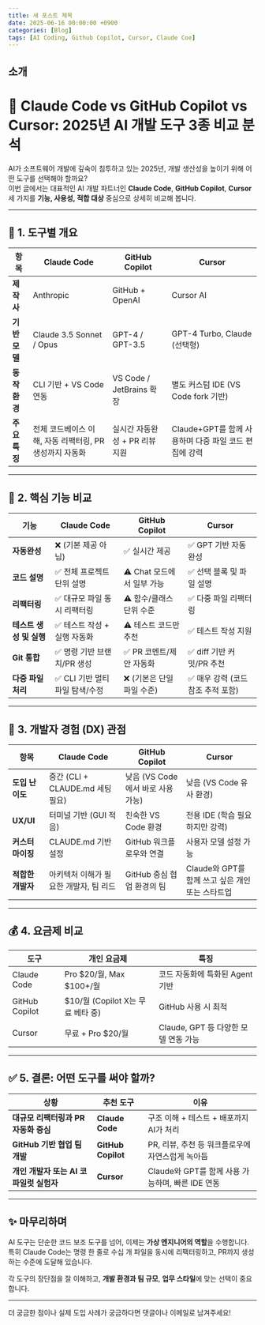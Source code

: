 ```yaml
---
title: 새 포스트 제목
date: 2025-06-16 00:00:00 +0900
categories: [Blog]
tags: [AI Coding, Github Copilot, Cursor, Claude Coe]
---
```


## 소개
# 🚀 Claude Code vs GitHub Copilot vs Cursor: 2025년 AI 개발 도구 3종 비교 분석

AI가 소프트웨어 개발에 깊숙이 침투하고 있는 2025년, 개발 생산성을 높이기 위해 어떤 도구를 선택해야 할까요?  
이번 글에서는 대표적인 AI 개발 파트너인 **Claude Code**, **GitHub Copilot**, **Cursor** 세 가지를 **기능, 사용성, 적합 대상** 중심으로 상세히 비교해 봅니다.

---

## 🧠 1. 도구별 개요

| 항목 | Claude Code | GitHub Copilot | Cursor |
|------|-------------|----------------|--------|
| **제작사** | Anthropic | GitHub + OpenAI | Cursor AI |
| **기반 모델** | Claude 3.5 Sonnet / Opus | GPT-4 / GPT-3.5 | GPT-4 Turbo, Claude (선택형) |
| **동작 환경** | CLI 기반 + VS Code 연동 | VS Code / JetBrains 확장 | 별도 커스텀 IDE (VS Code fork 기반) |
| **주요 특징** | 전체 코드베이스 이해, 자동 리팩터링, PR 생성까지 자동화 | 실시간 자동완성 + PR 리뷰 지원 | Claude+GPT를 함께 사용하며 다중 파일 코드 편집에 강력 |

---

## 🔧 2. 핵심 기능 비교

| 기능 | Claude Code | GitHub Copilot | Cursor |
|------|-------------|----------------|--------|
| **자동완성** | ❌ (기본 제공 아님) | ✅ 실시간 제공 | ✅ GPT 기반 자동완성 |
| **코드 설명** | ✅ 전체 프로젝트 단위 설명 | ⚠️ Chat 모드에서 일부 가능 | ✅ 선택 블록 및 파일 설명 |
| **리팩터링** | ✅ 대규모 파일 동시 리팩터링 | ⚠️ 함수/클래스 단위 수준 | ✅ 다중 파일 리팩터링 |
| **테스트 생성 및 실행** | ✅ 테스트 작성 + 실행 자동화 | ⚠️ 테스트 코드만 추천 | ✅ 테스트 작성 지원 |
| **Git 통합** | ✅ 명령 기반 브랜치/PR 생성 | ✅ PR 코멘트/제안 자동화 | ✅ diff 기반 커밋/PR 추천 |
| **다중 파일 처리** | ✅ CLI 기반 멀티파일 탐색/수정 | ❌ (기본은 단일 파일 수준) | ✅ 매우 강력 (코드 참조 추적 포함) |

---

## 💬 3. 개발자 경험 (DX) 관점

| 항목 | Claude Code | GitHub Copilot | Cursor |
|------|-------------|----------------|--------|
| **도입 난이도** | 중간 (CLI + CLAUDE.md 세팅 필요) | 낮음 (VS Code에서 바로 사용 가능) | 낮음 (VS Code 유사 환경) |
| **UX/UI** | 터미널 기반 (GUI 적음) | 친숙한 VS Code 환경 | 전용 IDE (학습 필요하지만 강력) |
| **커스터마이징** | CLAUDE.md 기반 설정 | GitHub 워크플로우와 연결 | 사용자 모델 설정 가능 |
| **적합한 개발자** | 아키텍처 이해가 필요한 개발자, 팀 리드 | GitHub 중심 협업 환경의 팀 | Claude와 GPT를 함께 쓰고 싶은 개인 또는 스타트업 |

---

## 💰 4. 요금제 비교

| 도구 | 개인 요금제 | 특징 |
|------|--------------|------|
| Claude Code | Pro $20/월, Max $100+/월 | 코드 자동화에 특화된 Agent 기반 |
| GitHub Copilot | $10/월 (Copilot X는 무료 베타 중) | GitHub 사용 시 최적 |
| Cursor | 무료 + Pro $20/월 | Claude, GPT 등 다양한 모델 연동 가능 |

---

## ✅ 5. 결론: 어떤 도구를 써야 할까?

| 상황 | 추천 도구 | 이유 |
|------|-----------|------|
| **대규모 리팩터링과 PR 자동화 중심** | **Claude Code** | 구조 이해 + 테스트 + 배포까지 AI가 처리 |
| **GitHub 기반 협업 팀 개발** | **GitHub Copilot** | PR, 리뷰, 추천 등 워크플로우에 자연스럽게 녹아듬 |
| **개인 개발자 또는 AI 코파일럿 실험자** | **Cursor** | Claude와 GPT를 함께 사용 가능하며, 빠른 IDE 연동 |

---

## ✨ 마무리하며

AI 도구는 단순한 코드 보조 도구를 넘어, 이제는 **가상 엔지니어의 역할**을 수행합니다.  
특히 Claude Code는 명령 한 줄로 수십 개 파일을 동시에 리팩터링하고, PR까지 생성하는 수준에 도달해 있습니다.

각 도구의 장단점을 잘 이해하고, **개발 환경과 팀 규모**, **업무 스타일**에 맞는 선택이 중요합니다.

---

더 궁금한 점이나 실제 도입 사례가 궁금하다면 댓글이나 이메일로 남겨주세요!